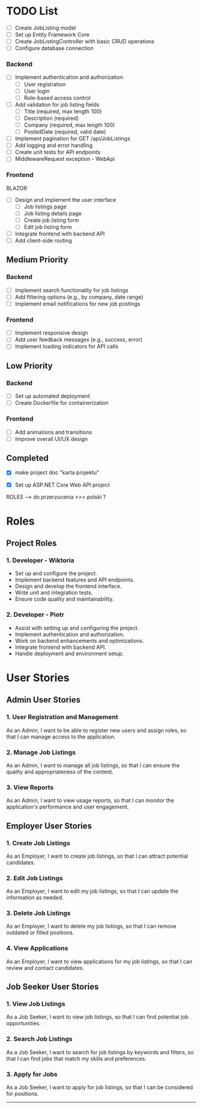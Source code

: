 # TODO List
- [ ] Create JobListing model
- [ ] Set up Entity Framework Core
- [ ] Create JobListingController with basic CRUD operations
- [ ] Configure database connection
### Backend

- [ ] Implement authentication and authorization
  - [ ] User registration
  - [ ] User login
  - [ ] Role-based access control
- [ ] Add validation for job listing fields
  - [ ] Title (required, max length 100)
  - [ ] Description (required)
  - [ ] Company (required, max length 100)
  - [ ] PostedDate (required, valid date)
- [ ] Implement pagination for GET /api/JobListings
- [ ] Add logging and error handling
- [ ] Create unit tests for API endpoints
- [ ] MiddlewareRequest exception - WebApi 

### Frontend
BLAZOR
- [ ] Design and implement the user interface
  - [ ] Job listings page
  - [ ] Job listing details page
  - [ ] Create job listing form
  - [ ] Edit job listing form
- [ ] Integrate frontend with backend API
- [ ] Add client-side routing

## Medium Priority

### Backend

- [ ] Implement search functionality for job listings
- [ ] Add filtering options (e.g., by company, date range)
- [ ] Implement email notifications for new job postings

### Frontend

- [ ] Implement responsive design
- [ ] Add user feedback messages (e.g., success, error)
- [ ] Implement loading indicators for API calls

## Low Priority

### Backend

- [ ] Set up automated deployment
- [ ] Create Dockerfile for containerization

### Frontend

- [ ] Add animations and transitions
- [ ] Improve overall UI/UX design

## Completed
- [x] make project doc "karta projektu"
- [x] Set up ASP.NET Core Web API project



ROLES --> do przerzucenia >>> polski ?
# Roles

## Project Roles

### 1. Developer - Wiktoria
- Set up and configure the project.
- Implement backend features and API endpoints.
- Design and develop the frontend interface.
- Write unit and integration tests.
- Ensure code quality and maintainability.

### 2. Developer - Piotr
- Assist with setting up and configuring the project.
- Implement authentication and authorization.
- Work on backend enhancements and optimizations.
- Integrate frontend with backend API.
- Handle deployment and environment setup.



# User Stories

## Admin User Stories

### 1. User Registration and Management
As an Admin, I want to be able to register new users and assign roles, so that I can manage access to the application.

### 2. Manage Job Listings
As an Admin, I want to manage all job listings, so that I can ensure the quality and appropriateness of the content.

### 3. View Reports
As an Admin, I want to view usage reports, so that I can monitor the application's performance and user engagement.

## Employer User Stories

### 1. Create Job Listings
As an Employer, I want to create job listings, so that I can attract potential candidates.

### 2. Edit Job Listings
As an Employer, I want to edit my job listings, so that I can update the information as needed.

### 3. Delete Job Listings
As an Employer, I want to delete my job listings, so that I can remove outdated or filled positions.

### 4. View Applications
As an Employer, I want to view applications for my job listings, so that I can review and contact candidates.

## Job Seeker User Stories

### 1. View Job Listings
As a Job Seeker, I want to view job listings, so that I can find potential job opportunities.

### 2. Search Job Listings
As a Job Seeker, I want to search for job listings by keywords and filters, so that I can find jobs that match my skills and preferences.

### 3. Apply for Jobs
As a Job Seeker, I want to apply for job listings, so that I can be considered for positions.



---


